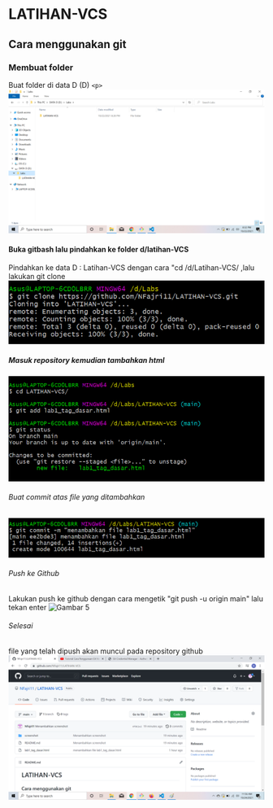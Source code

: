 # LATIHAN-VCS
## Cara menggunakan git

### Membuat folder
Buat folder di data D (D) `<p>`
![Gambar 1](screenshot/ss1.png)
#### Buka gitbash lalu pindahkan ke folder d/latihan-VCS
Pindahkan ke data D : Latihan-VCS dengan cara "cd /d/Latihan-VCS/ ,lalu lakukan git clone
![Gambar 2](screenshot/ss2.png)
##### Masuk repository kemudian tambahkan html
![Gambar 3](screenshot/ss3.png)
###### Buat commit atas file yang ditambahkan
![Gambar 4](screenshot/ss4.png)
###### Push ke Github
Lakukan push ke github dengan cara mengetik "git push -u origin main" lalu tekan enter 
![Gambar 5](screnshot/ss5.png)
###### Selesai
file yang telah dipush akan muncul pada repository github 
![Gambar 6](screenshot/ss6.png)